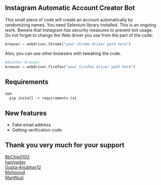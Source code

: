 ## Instagram Automatic Account Creator Bot

<p>This small piece of code will create an account automatically by randomizing names. You need Selenium library installed. This is an ongoing work. Beware that Instagram has security measures to prevent bot usage. Do not forget to change the Web driver you use from the part of the code:</p>

```Python
browser = webdriver.Chrome("your chrome driver path here")
```
Also, you can use other browsers with tweaking the code.
```Python
#Another browser
browser = webdriver.Firefox("your firefox driver path here")
```
<h2>Requirements</h2>
<p> run
<code>
  pip install -r requirements.txt
</code> 
</p>

<h2>New features</h2>

<ul>
  <li>Fake email address</li>
  <li>Getting verification code</li>
</ul> 


<h2>Thank you very much for your support</h2>

<a href='https://github.com/BbChip0103'>BbChip0103</a> <br/>
<a href='https://github.com/haniyadav'>haniyadav</a><br/>
<a href='https://github.com/Gupta-Anubhav12'>Gupta-Anubhav12</a><br/>
<a href='https://github.com/Mxhmovd'>Mxhmovd</a><br/>
<a href='https://github.com/ManWuzi'>ManWuzi</a>

